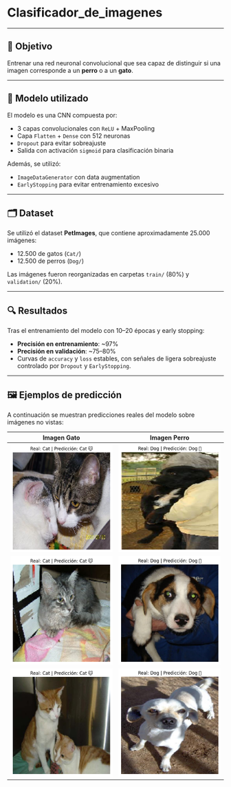 # Clasificador_de_imagenes

---

## 🎯 Objetivo

Entrenar una red neuronal convolucional que sea capaz de distinguir si una imagen corresponde a un **perro** o a un **gato**.

---

## 🧠 Modelo utilizado

El modelo es una CNN compuesta por:

- 3 capas convolucionales con `ReLU` + MaxPooling
- Capa `Flatten` + `Dense` con 512 neuronas
- `Dropout` para evitar sobreajuste
- Salida con activación `sigmoid` para clasificación binaria

Además, se utilizó:

- `ImageDataGenerator` con data augmentation
- `EarlyStopping` para evitar entrenamiento excesivo

---

## 🗂️ Dataset

Se utilizó el dataset **PetImages**, que contiene aproximadamente 25.000 imágenes:

- 12.500 de gatos (`Cat/`)
- 12.500 de perros (`Dog/`)

Las imágenes fueron reorganizadas en carpetas `train/` (80%) y `validation/` (20%).

---

## 🔍 Resultados

Tras el entrenamiento del modelo con 10–20 épocas y early stopping:

- **Precisión en entrenamiento**: ~97%
- **Precisión en validación**: ~75–80%
- Curvas de `accuracy` y `loss` estables, con señales de ligera sobreajuste controlado por `Dropout` y `EarlyStopping`.

---

## 🖼️ Ejemplos de predicción

A continuación se muestran predicciones reales del modelo sobre imágenes no vistas:

| Imagen Gato | Imagen Perro |
|-------------|---------------|
| ![](./predicciones_demo/cat_1.png) | ![](./predicciones_demo/dog_1.png) |
| ![](./predicciones_demo/cat_2.png) | ![](./predicciones_demo/dog_2.png) |
| ![](./predicciones_demo/cat_3.png) | ![](./predicciones_demo/dog_3.png) |


